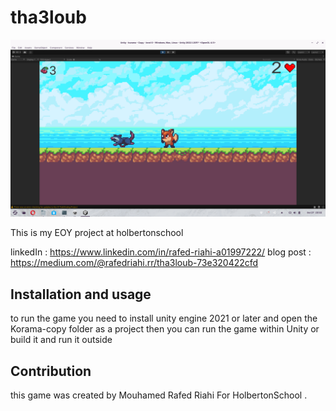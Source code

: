 # tha3loub
![alt text](https://github.com/rafed01/tha3loub/blob/main/Screenshot%20from%202022-10-27%2023-32-38.png)

This is my EOY project at holbertonschool

linkedIn : https://www.linkedin.com/in/rafed-riahi-a01997222/
blog post : https://medium.com/@rafedriahi.rr/tha3loub-73e320422cfd

## Installation and usage
to run the game you need to install unity engine 2021 or later and open the Korama-copy folder as a project then you can run the game within Unity or build it and run it outside

## Contribution
this game was created by Mouhamed Rafed Riahi For HolbertonSchool .
